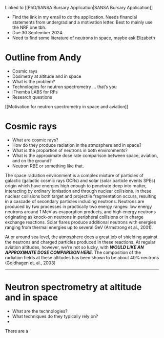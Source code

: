 Linked to [[PhD/SANSA Bursary Application|SANSA Bursary Application]] 

- Find the link in my email to do the application. Needs financial statements from undergrad and a motivation letter. Best to mainly use the NRF one tbh.
- Due 30 September 2024.
- Need to find some literature of neutrons in space, maybe ask Elizabeth

# Outline from Andy
- Cosmic rays
- Dosimetry at altitude and in space
- What is the problem?
- Technologies for neutron spectrometry … that’s you
- iThemba LABS for RFs
- Research questions

[[Motivation for neutron spectrometry in space and aviation]]



# Cosmic rays
- What are cosmic rays?
- How do they produce radiation in the atmosphere and in space?
- What is the proportion of neutrons in both environments?
- What is the approximate dose rate comparison between space, aviation, and on the ground?
- Neutron RBE or something like that.

The space radiation environment is a complex mixture of particles of galactic (galactic cosmic rays GCRs) and solar (solar particle events SPEs) origin which have energies high enough to penetrate deep into matter, interacting by ordinary ionisation and through nuclear collisions. In these nuclear collisions both target and projectile fragmentation occurs, resulting in a cascade of secondary particles including neutrons. Neutrons are produced by two processes in practically two energy ranges: low energy neutrons around 1 MeV as evaporation products, and high energy neutrons originating as knock-on neutrons in peripheral collisions or in charge exchange reactions. Solar flares produce additional neutrons with energies ranging from thermal energies up to several GeV (Armstrong et al., 2001).

At or around sea level, the atmosphere does a great job of shielding against the neutrons and charged particles produced in these reactions. At regular aviation altitudes, however, we're not so lucky, with ***WOULD LIKE AN APPROXIMATE DOSE COMPARISON HERE***. The composition of the radiation fields at these altitudes has been shown to be about 40% neutrons (Goldhagen et. al., 2003)

---
# Neutron spectrometry at altitude and in space

- What are the technologies?
- What techniques do they typically rely on?
- 
There are a 